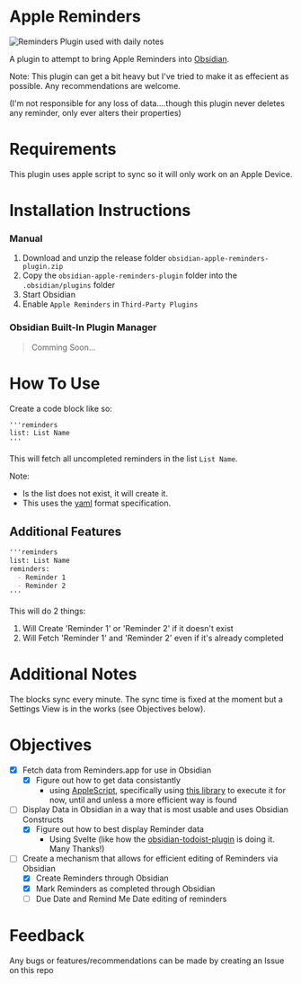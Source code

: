 # Apple Reminders

![Reminders Plugin used with daily notes](/docs/RemindersPlugin.gif)

A plugin to attempt to bring Apple Reminders into [Obsidian](https://obsidian.md). 

Note: This plugin can get a bit heavy but I've tried to make it as effecient as possible. Any recommendations are welcome.

(I'm not responsible for any loss of data....though this plugin never deletes any reminder, only ever alters their properties)

# Requirements

This plugin uses apple script to sync so it will only work on an Apple Device.

# Installation Instructions

### Manual

1. Download and unzip the release folder `obsidian-apple-reminders-plugin.zip`
2. Copy the `obsidian-apple-reminders-plugin` folder into the `.obsidian/plugins` folder
3. Start Obsidian
4. Enable `Apple Reminders` in `Third-Party Plugins`

### Obsidian Built-In Plugin Manager

> Comming Soon...

# How To Use

Create a code block like so:

```markdown
'''reminders
list: List Name
'''
```

This will fetch all uncompleted reminders in the list `List Name`.

Note:
  - Is the list does not exist, it will create it.
  - This uses the [yaml](https://yaml.org) format specification.
  
## Additional Features

```markdown
'''reminders
list: List Name
reminders:
  - Reminder 1
  - Reminder 2
'''
```

This will do 2 things:
 1. Will Create 'Reminder 1' or 'Reminder 2' if it doesn't exist
 2. Will Fetch 'Reminder 1' and 'Reminder 2' even if it's already completed

# Additional Notes

The blocks sync every minute. The sync time is fixed at the moment but a Settings View is in the works (see Objectives below).

# Objectives

- [x] Fetch data from Reminders.app for use in Obsidian
  - [x] Figure out how to get data consistantly 
    - using [AppleScript](https://developer.apple.com/library/archive/documentation/AppleScript/Conceptual/AppleScriptLangGuide/introduction/ASLR_intro.html), specifically using [this library](https://www.npmjs.com/package/node-osascript) to execute it for now, until and unless a more efficient way is found
- [ ] Display Data in Obsidian in a way that is most usable and uses Obsidian Constructs
  - [x] Figure out how to best display Reminder data
    - Using Svelte (like how the [obsidian-todoist-plugin](https://github.com/jamiebrynes7/obsidian-todoist-plugin) is doing it. Many Thanks!)
- [ ] Create a mechanism that allows for efficient editing of Reminders via Obsidian
  - [x] Create Reminders through Obsidian
  - [x] Mark Reminders as completed through Obsidian
  - [ ] Due Date and Remind Me Date editing of reminders

# Feedback

Any bugs or features/recommendations can be made by creating an Issue on this repo
